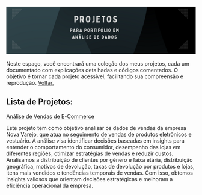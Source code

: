 ![](https://github.com/DuduTrindade/Portifolio/blob/main/Projetos/img/CAPA.png)

Neste espaço, você encontrará uma coleção dos meus projetos, cada um documentado com explicações detalhadas e códigos comentados. 
O objetivo é tornar cada projeto acessível, facilitando sua compreensão e reprodução. <a href="https://github.com/DuduTrindade/Portifolio?tab=readme-ov-file#-projetos">Voltar. </a>


## Lista de Projetos:

<a href="https://github.com/DuduTrindade/Portifolio/tree/main/Projetos/Projeto%2001%20-%20An%C3%A1lise%20de%20Vendas">
    Análise de Vendas de E-Commerce
</a>

Este projeto tem como objetivo analisar os dados de vendas da empresa Nova Varejo, que atua no seguimento de vendas de produtos
eletrônicos e vestuário. A análise visa identificar decisões baseadas em insights para entender o comportamento do consumidor,
desempenho das lojas em diferentes regiões, otimizar estratégias de vendas e reduzir custos. Analisamos a distribuição de 
clientes por gênero e faixa etária, distribuição geográfica, motivos de devolução, taxas de devolução por produtos e lojas, 
itens mais vendidos e tendências temporais de vendas. Com isso, obtemos insights valiosos que orientam decisões estratégicas e
melhoram a eficiência operacional da empresa.

